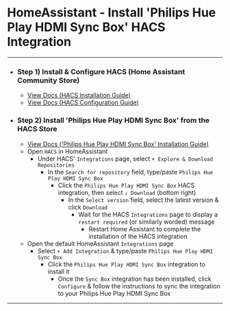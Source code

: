 
# HomeAssistant - Install 'Philips Hue Play HDMI Sync Box' HACS Integration

***

- ### Step 1) Install & Configure HACS (Home Assistant Community Store)
  - [View Docs (HACS Installation Guide)](https://hacs.xyz/docs/setup/download/)
  - [View Docs (HACS Configuration Guide)](https://hacs.xyz/docs/configuration/basic)
- ### Step 2) Install 'Philips Hue Play HDMI Sync Box' from the HACS Store
  - [View Docs ('Philips Hue Play HDMI Sync Box' Installation Guide)](https://github.com/mvdwetering/huesyncbox#hacs)
  - Open `HACS` in HomeAssistant
    - Under HACS' `Integrations` page, select `+ Explore & Download Repositories`
      - In the `Search for repository` field, type/paste `Philips Hue Play HDMI Sync Box`
        - Click the `Philips Hue Play HDMI Sync Box` HACS integration, then select `↓ Download` (bottom right)
          - In the `Select version` field, select the latest version & click `Download`
            - Wait for the HACS `Integrations` page to display a `restart required` (or similarly worded) message
              - Restart Home Assistant to complete the installation of the HACS integration
  - Open the default HomeAssistant `Integrations` page
    - Select `+ Add Integration` & type/paste `Philips Hue Play HDMI Sync Box`
      - Click the `Philips Hue Play HDMI Sync Box` integration to install it
        - Once the `Sync Box` integration has been installed, click `Configure` & follow the instructions to sync the integration to your Philips Hue Play HDMI Sync Box

***


<!--
# ------------------------------------------------------------
#
# Citation(s)
#
#   github.com  |  "GitHub - mvdwetering/huesyncbox: Home Assistant integration for the Philips Hue Play HDMI Sync Box"  |  https://github.com/mvdwetering/huesyncbox#hacs
#
# ------------------------------------------------------------
-->